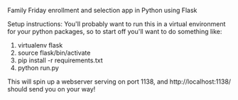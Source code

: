Family Friday enrollment and selection app in Python using Flask

Setup instructions:
You'll probably want to run this in a virtual environment for your python packages, so to start off you'll want to do something like:
1. virtualenv flask
2. source flask/bin/activate
3. pip install -r requirements.txt
4. python run.py

This will spin up a webserver serving on port 1138, and http://localhost:1138/ should send you on your way!
